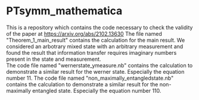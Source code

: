 # PTsymm_mathematica
This is a repository which contains the code necessary to check the validity of the paper at  https://arxiv.org/abs/2102.13630
The file named "Theorem_1_main_result" contains the calculation for the main result. We considered an arbotrary mixed state with an arbitrary measurement and found the result that information transfer requires imaginary numbers present in the state and measurement.  
The code file named "wernerstate_ymeasure.nb" contains the calculation to demonstrate a similar result for the werner state. Especially the equation number 11. 
The code file named "non_maximally_entangledstate.nb" contains the calculation to demonstrate a similar result for the non-maximally entangled state. Especially the equation number 110. 

